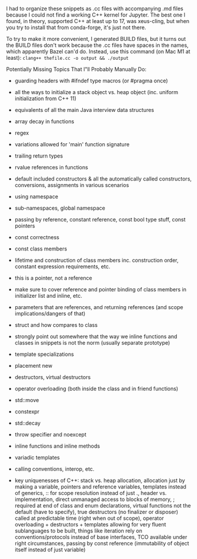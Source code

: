 I had to organize these snippets as .cc files with accompanying .md files because I could not find a working C++ kernel for Jupyter. The best one I found, in theory, supported C++ at least up to 17, was xeus-cling, but when you try to install that from conda-forge, it's just not there.

To try to make it more convenient, I generated BUILD files, but it turns out the BUILD files don't work because the .cc files have spaces in the names, which apparently Bazel can'd do.  Instead, use this command (on Mac M1 at least):
`clang++ thefile.cc -o output && ./output`

Potentially Missing Topics That I"ll Probably Manually Do:
- guarding headers with #ifndef type macros (or #pragma once)
- all the ways to initialize a stack object vs. heap object (inc. uniform initialization from C++ 11)
- equivalents of all the main Java interview data structures
- array decay in functions
- regex
- variations allowed for 'main' function signature
- trailing return types
- rvalue references in functions
- default included constructors & all the automatically called constructors, conversions, assignments in various scenarios
- using namespace
- sub-namespaces, global namespace
- passing by reference, constant reference, const bool type stuff, const pointers
- const correctness
- const class members
- lifetime and construction of class members inc. construction order, constant expression requirements, etc.
- this is a pointer, not a reference
- make sure to cover reference and pointer binding of class members in initializer list and inline, etc.
- parameters that are references, and returning references (and scope implications/dangers of that)
- struct and how compares to class
- strongly point out somewhere that the way we inline functions and classes in snippets is not the norm (usually separate prototype)
- template specializations
- placement new
- destructors, virtual destructors
- operator overloading (both inside the class and in friend functions)
- std::move
- constexpr
- std::decay
- throw specifier and noexcept
- inline functions and inline methods
- variadic templates
- calling conventions, interop, etc.

- key uniquenesses of C++: stack vs. heap allocation, allocation just by making a variable, pointers and reference variables, templates instead of generics, :: for scope resolution instead of just ., header vs. implementation, direct unmanaged access to blocks of memory, ; required at end of class and enum declarations, virtual functions not the default (have to specify), true destructors (no finalizer or disposer) called at predictable time (right when out of scope), operator overloading + destructors + templates allowing for very fluent sublanguages to be built, things like iteration rely on conventions/protocols instead of base interfaces, TCO available under right circumstances, passing by const reference (immutability of object itself instead of just variable)

